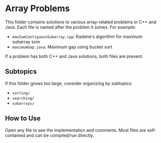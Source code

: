 # Array Problems

This folder contains solutions to various array-related problems in C++ and Java. Each file is named after the problem it solves. For example:
- `maxSumContiguousSubarray.cpp`: Kadane's algorithm for maximum subarray sum
- `maximumGap.java`: Maximum gap using bucket sort

If a problem has both C++ and Java solutions, both files are present.

## Subtopics
If this folder grows too large, consider organizing by subtopics:
- `sorting/`
- `searching/`
- `subarrays/`

## How to Use
Open any file to see the implementation and comments. Most files are self-contained and can be compiled/run directly.
